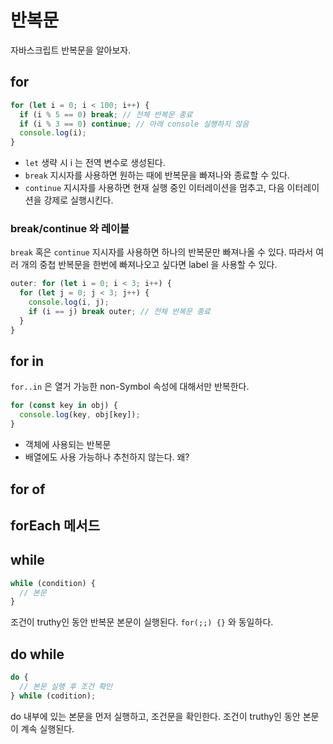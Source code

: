 # 반복문

자바스크립트 반복문을 알아보자.

## for

```js
for (let i = 0; i < 100; i++) {
  if (i % 5 == 0) break; // 전체 반복문 종료
  if (i % 3 == 0) continue; // 아래 console 실행하지 않음
  console.log(i);
}
```

- `let` 생략 시 i 는 전역 변수로 생성된다.
- `break` 지시자를 사용하면 원하는 때에 반복문을 빠져나와 종료할 수 있다.
- `continue` 지시자를 사용하면 현재 실행 중인 이터레이션을 멈추고, 다음 이터레이션을 강제로 실행시킨다.

### break/continue 와 레이블

`break` 혹은 `continue` 지시자를 사용하면 하나의 반복문만 빠져나올 수 있다. 따라서 여러 개의 중첩 반복문을 한번에 빠져나오고 싶다면 label 을 사용할 수 있다.

```js
outer: for (let i = 0; i < 3; i++) {
  for (let j = 0; j < 3; j++) {
    console.log(i, j);
    if (i == j) break outer; // 전체 반복문 종료
  }
}
```

## for in

`for..in` 은 열거 가능한 non-Symbol 속성에 대해서만 반복한다.

```js
for (const key in obj) {
  console.log(key, obj[key]);
}
```

- 객체에 사용되는 반복문
- 배열에도 사용 가능하나 추천하지 않는다. 왜?

## for of

## forEach 메서드

## while

```js
while (condition) {
  // 본문
}
```

조건이 truthy인 동안 반복문 본문이 실행된다. `for(;;) {}` 와 동일하다.

## do while

```js
do {
  // 본문 실행 후 조건 확인
} while (codition);
```

do 내부에 있는 본문을 먼저 실행하고, 조건문을 확인한다. 조건이 truthy인 동안 본문이 계속 실행된다.
